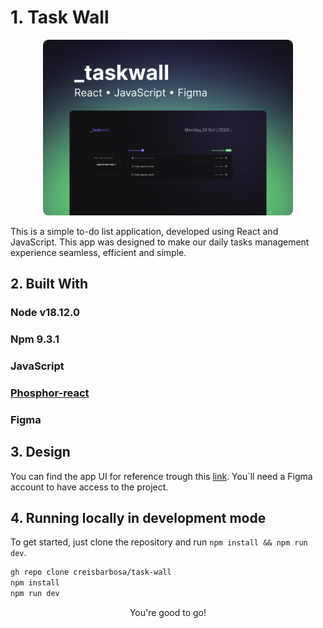 # 1. Task Wall

<p align="center">
  <img src="./src/assets/taskwall.png" width="400px"/>
</p>

This is a simple to-do list application, developed using React and JavaScript. This app was designed to make our daily tasks management experience seamless, efficient and simple.

## 2. Built With

### Node v18.12.0

### Npm 9.3.1

### JavaScript

### [Phosphor-react](https://github.com/phosphor-icons/phosphor-react)

### Figma

## 3. Design

You can find the app UI for reference trough this [link](https://www.figma.com/file/NqpfMayiAAruYJvGBUFpEG/Task-Wall?t=uwbYQpFX0fYZDNtn-6). You`ll need a Figma account to have access to the project.

## 4. Running locally in development mode

To get started, just clone the repository and run `npm install && npm run dev`.
  
```sh
gh repo clone creisbarbosa/task-wall
npm install
npm run dev
```

<p align="center">
  You're good to go!
</p>